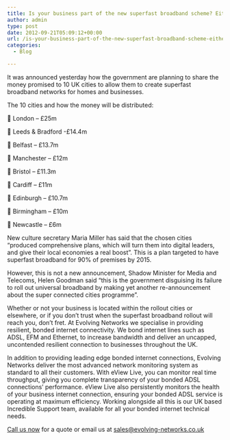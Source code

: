 ```yaml
---
title: Is your business part of the new superfast broadband scheme? Either way, Evolving-Networks can help drive your business forward.
author: admin
type: post
date: 2012-09-21T05:09:12+00:00
url: /is-your-business-part-of-the-new-superfast-broadband-scheme-either-way-evolving-networks-can-help-drive-your-business-forward/
categories:
  - Blog

---
```

It was announced yesterday how the government are planning to share the money promised to 10 UK cities to allow them to create superfast broadband networks for homes and businesses.

The 10 cities and how the money will be distributed:
  
 London &#8211; £25m
  
 Leeds & Bradford -£14.4m
  
 Belfast &#8211; £13.7m
  
 Manchester &#8211; £12m
  
 Bristol &#8211; £11.3m
  
 Cardiff &#8211; £11m
  
 Edinburgh &#8211; £10.7m
  
 Birmingham – £10m
  
 Newcastle &#8211; £6m

New culture secretary Maria Miller has said that the chosen cities “produced comprehensive plans, which will turn them into digital leaders, and give their local economies a real boost”. This is a plan targeted to have superfast broadband for 90% of premises by 2015.
  
However, this is not a new announcement, Shadow Minister for Media and Telecoms, Helen Goodman said “this is the government disguising its failure to roll out universal broadband by making yet another re-announcement about the super connected cities programme”.

Whether or not your business is located within the rollout cities or elsewhere, or if you don’t trust when the superfast broadband rollout will reach you, don’t fret. At Evolving Networks we specialise in providing resilient, bonded internet connectivity. We bond internet lines such as ADSL, EFM and Ethernet, to increase bandwidth and deliver an uncapped, uncontended resilient connection to businesses throughout the UK.

In addition to providing leading edge bonded internet connections, Evolving Networks deliver the most advanced network monitoring system as standard to all their customers. With eView Live, you can monitor real time throughput, giving you complete transparency of your bonded ADSL connections’ performance. eView Live also persistently monitors the health of your business internet connection, ensuring your bonded ADSL service is operating at maximum efficiency. Working alongside all this is our UK based Incredible Support team, available for all your bonded internet technical needs.

<a href="/contact-us/" title="Contact" target="_blank">Call us now</a> for a quote or email us at sales@evolving-networks.co.uk